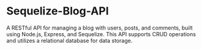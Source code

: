 # Sequelize-Blog-API
A RESTful API for managing a blog with users, posts, and comments, built using Node.js, Express, and Sequelize. This API supports CRUD operations and utilizes a relational database for data storage.

